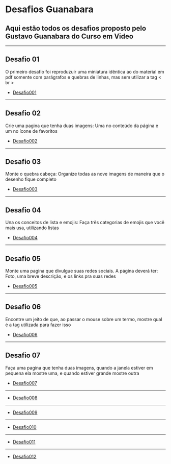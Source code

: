 # Desafios Guanabara
## Aqui estão todos os desafios proposto pelo Gustavo Guanabara do Curso em Video
---
## Desafio 01
O primeiro desafio foi reproduzuir uma miniatura idêntica ao do material em pdf somente com parágrafos e quebras de linhas, mas sem utilizar a tag < br >
- [Desafio001](https://marcionogit.github.io/desafiosghanabara/desafio001)
---
## Desafio 02
Crie uma pagina que tenha duas imagens: Uma no conteúdo da página e um no ícone de favoritos
- [Desafio002](https://marcionogit.github.io/desafiosghanabara/desafio002)
---
## Desafio 03
Monte o quebra cabeça: Organize todas as nove imagens de maneira que o desenho fique completo 
- [Desafio003](https://marcionogit.github.io/desafiosghanabara/desafio003)
---
## Desafio 04
Una os conceitos de lista e emojis: Faça três categorias de emojis que você mais usa, utilizando listas
- [Desafio004](https://marcionogit.github.io/desafiosghanabara/desafio004)
---
## Desafio 05
Monte uma pagina que divulgue suas redes sociais. A página deverá ter: Foto, uma breve descrição, e os links pra suas redes
- [Desafio005](https://marcionogit.github.io/desafiosghanabara/desafio005)
---
## Desafio 06
Encontre um jeito de que, ao passar o mouse sobre um termo, mostre qual é a tag utilizada para fazer isso
- [Desafio006](https://marcionogit.github.io/desafiosghanabara/desafio006)
---
## Desafio 07
Faça uma pagina que tenha duas imagens, quando a janela estiver em pequena ela mostre uma, e quando estiver grande mostre outra
- [Desafio007](https://marcionogit.github.io/desafiosghanabara/desafio007)
---
- [Desafio008](https://marcionogit.github.io/desafiosghanabara/desafio008)
---
- [Desafio009](https://marcionogit.github.io/desafiosghanabara/desafio009)
---
- [Desafio010](https://marcionogit.github.io/desafiosghanabara/desafio010)
---
- [Desafio011](https://marcionogit.github.io/desafiosghanabara/desafio011)
---
- [Desafio012](https://marcionogit.github.io/desafiosghanabara/desafio012)

